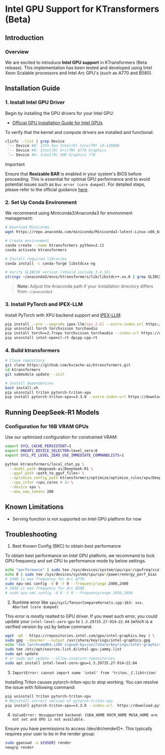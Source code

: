 # Intel GPU Support for KTransformers (Beta)

## Introduction

### Overview
We are excited to introduce **Intel GPU support** in KTransformers (Beta release). This implementation has been tested and developed using Intel Xeon Scalable processors and Intel Arc GPU's (such as A770 and B580).

## Installation Guide

### 1. Install Intel GPU Driver
Begin by installing the GPU drivers for your Intel GPU:
- [Official GPU Installation Guide for Intel GPUs](https://dgpu-docs.intel.com/driver/overview.html)

To verify that the kernel and compute drivers are installed and functional:

```bash
clinfo --list | grep Device
 `-- Device #0: 13th Gen Intel(R) Core(TM) i9-13900K
 `-- Device #0: Intel(R) Arc(TM) A770 Graphics
 `-- Device #0: Intel(R) UHD Graphics 770
```

> [!Important]
> Ensure that **Resizable BAR** is enabled in your system's BIOS before proceeding. This is essential for optimal GPU performance and to avoid potential issues such as `Bus error (core dumped)`. For detailed steps, please refer to the official guidance [here](https://www.intel.com/content/www/us/en/support/articles/000090831/graphics.html).

### 2. Set Up Conda Environment
We recommend using Miniconda3/Anaconda3 for environment management:

```bash
# Download Miniconda
wget https://repo.anaconda.com/miniconda/Miniconda3-latest-Linux-x86_64.sh

# Create environment
conda create --name ktransformers python=3.11
conda activate ktransformers

# Install required libraries
conda install -c conda-forge libstdcxx-ng

# Verify GLIBCXX version (should include 3.4.32)
strings ~/anaconda3/envs/ktransformers/lib/libstdc++.so.6 | grep GLIBCXX
```

> **Note:** Adjust the Anaconda path if your installation directory differs from `~/anaconda3`

### 3. Install PyTorch and IPEX-LLM
Install PyTorch with XPU backend support and [IPEX-LLM](https://github.com/intel/ipex-llm):

```bash
pip install --pre --upgrade ipex-llm[xpu_2.6] --extra-index-url https://download.pytorch.org/whl/xpu
pip uninstall torch torchvision torchaudio
pip install torch==2.7+xpu torchvision torchaudio --index-url https://download.pytorch.org/whl/test/xpu # install torch2.7
pip uninstall intel-opencl-rt dpcpp-cpp-rt
```

### 4. Build ktransformers

```bash
# Clone repository
git clone https://github.com/kvcache-ai/ktransformers.git
cd ktransformers
git submodule update --init

# Install dependencies
bash install.sh
pip uninstall triton pytorch-triton-xpu
pip install pytorch-triton-xpu==3.3.0 --extra-index-url https://download.pytorch.org/whl/xpu # to avoid potential triton import error
```

## Running DeepSeek-R1 Models

### Configuration for 16B VRAM GPUs
Use our optimized configuration for constrained VRAM:

```bash
export SYCL_CACHE_PERSISTENT=1
export ONEAPI_DEVICE_SELECTOR=level_zero:0
export SYCL_PI_LEVEL_ZERO_USE_IMMEDIATE_COMMANDLISTS=1

python ktransformers/local_chat.py \
  --model_path deepseek-ai/DeepSeek-R1 \
  --gguf_path <path_to_gguf_files> \
  --optimize_config_path ktransformers/optimize/optimize_rules/xpu/DeepSeek-V3-Chat.yaml \
  --cpu_infer <cpu_cores + 1> \
  --device xpu \
  --max_new_tokens 200
```

## Known Limitations
- Serving function is not supported on Intel GPU platform for now

## Troubleshooting
1. Best Known Config (BKC) to obtain best performance

To obtain best performance on Intel GPU platform, we recommand to lock GPU frequency and set CPU to performance mode by below settings.
```bash
echo "performance" | sudo tee /sys/devices/system/cpu/cpu*/cpufreq/scaling_governor
echo 0 | sudo tee /sys/devices/system/cpu/cpu*/power/energy_perf_bias
# 2400 is max frequency for Arc A770
sudo xpu-smi config -d 0 -t 0 --frequencyrange 2400,2400
# 2850 is max frequency for Arc B580
# sudo xpu-smi config -d 0 -t 0 --frequencyrange 2850,2850
```

2. Runtime error like `xpu/sycl/TensorCompareKernels.cpp:163: xxx. Aborted (core dumped)`

This error is mostly realted to GPU driver. If you meet such error, you could update your `intel-level-zero-gpu` to `1.3.29735.27-914~22.04` (which is a verified version by us) by below command.
```bash
wget -qO - https://repositories.intel.com/gpu/intel-graphics.key | \
sudo gpg --dearmor --output /usr/share/keyrings/intel-graphics.gpg
echo "deb [arch=amd64,i386 signed-by=/usr/share/keyrings/intel-graphics.gpg] https://repositories.intel.com/gpu/ubuntu jammy client" | \
sudo tee /etc/apt/sources.list.d/intel-gpu-jammy.list
sudo apt update
# or sudo apt update --allow-insecure-repositories
sudo apt install intel-level-zero-gpu=1.3.29735.27-914~22.04
```

3. `ImportError: cannot import name 'intel' from 'triton._C.libtriton'`

Installing Triton causes pytorch-triton-xpu to stop working. You can resolve the issue with following command:
```bash
pip uninstall triton pytorch-triton-xpu
# Reinstall correct version of pytorch-triton-xpu
pip install pytorch-triton-xpu==3.3.0 --index-url  https://download.pytorch.org/whl/xpu
```

4. `ValueError: Unsupported backend: CUDA_HOME ROCM_HOME MUSA_HOME are not set and XPU is not available.`

Ensure you have permissions to access /dev/dri/renderD*. This typically requires your user to be in the render group:
```bash
sudo gpasswd -a ${USER} render
newgrp render
```
